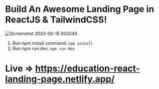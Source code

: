 ﻿# Build An Awesome Landing Page in ReactJS & TailwindCSS! 
![Screenshot 2023-06-15 002049](https://github.com/iamrupnath/landing-page/assets/93729247/35ad14dd-c3b3-47ad-aa96-624845153bc6)

1. Run npm install command.     ```npm install```
2. Run npm run dev.     ```npm run dev```

# Live => https://education-react-landing-page.netlify.app/


